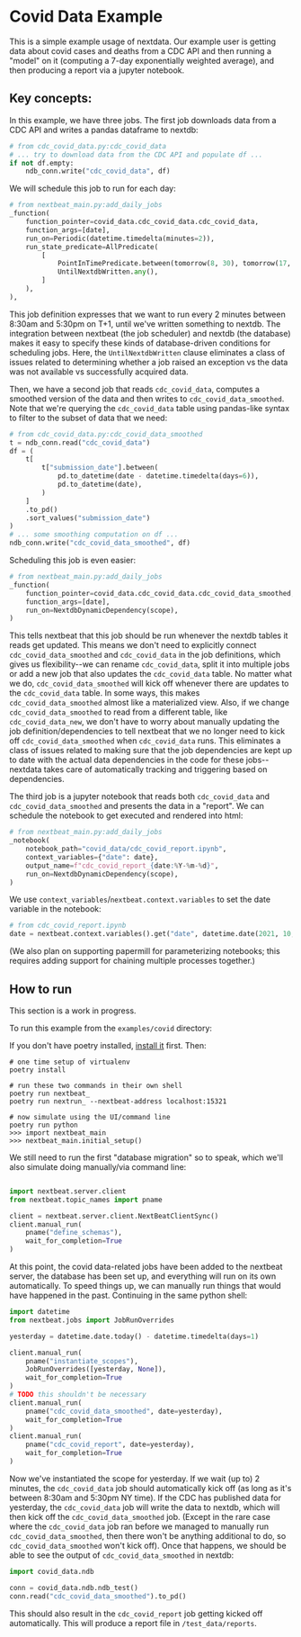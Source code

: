 # Covid Data Example
This is a simple example usage of nextdata. Our example user is getting data about covid
cases and deaths from a CDC API and then running a "model" on it (computing a 7-day
exponentially weighted average), and then producing a report via a jupyter notebook.

## Key concepts:

In this example, we have three jobs. The first job downloads data from a CDC API and
writes a pandas dataframe to nextdb: 

```python
# from cdc_covid_data.py:cdc_covid_data
# ... try to download data from the CDC API and populate df ...
if not df.empty:
    ndb_conn.write("cdc_covid_data", df)
```

We will schedule this job to run for each day:

```python
# from nextbeat_main.py:add_daily_jobs
_function(
    function_pointer=covid_data.cdc_covid_data.cdc_covid_data,
    function_args=[date],
    run_on=Periodic(datetime.timedelta(minutes=2)),
    run_state_predicate=AllPredicate(
        [
            PointInTimePredicate.between(tomorrow(8, 30), tomorrow(17, 30)),
            UntilNextdbWritten.any(),
        ]
    ),
),
```

This job definition expresses that we want to run every 2 minutes between 8:30am and
5:30pm on T+1, until we've written something to nextdb. The integration between nextbeat
(the job scheduler) and nextdb (the database) makes it easy to specify these kinds of
database-driven conditions for scheduling jobs. Here, the `UntilNextdbWritten` clause
eliminates a class of issues related to determining whether a job raised an exception vs
the data was not available vs successfully acquired data.

Then, we have a second job that reads `cdc_covid_data`, computes a smoothed version of
the data and then writes to `cdc_covid_data_smoothed`. Note that we're querying the
`cdc_covid_data` table using pandas-like syntax to filter to the subset of data that we
need:

```python
# from cdc_covid_data.py:cdc_covid_data_smoothed
t = ndb_conn.read("cdc_covid_data")
df = (
    t[
        t["submission_date"].between(
            pd.to_datetime(date - datetime.timedelta(days=6)),
            pd.to_datetime(date),
        )
    ]
    .to_pd()
    .sort_values("submission_date")
)
# ... some smoothing computation on df ...
ndb_conn.write("cdc_covid_data_smoothed", df)
```

Scheduling this job is even easier:

```python
# from nextbeat_main.py:add_daily_jobs
_function(
    function_pointer=covid_data.cdc_covid_data.cdc_covid_data_smoothed,
    function_args=[date],
    run_on=NextdbDynamicDependency(scope),
)
```

This tells nextbeat that this job should be run whenever the nextdb tables it reads get
updated. This means we don't need to explicitly connect `cdc_covid_data_smoothed` and
`cdc_covid_data` in the job definitions, which gives us flexibility--we can rename
`cdc_covid_data`, split it into multiple jobs or add a new job that also updates the
`cdc_covid_data` table. No matter what we do, `cdc_covid_data_smoothed` will kick off
whenever there are updates to the `cdc_covid_data` table. In some ways, this makes
`cdc_covid_data_smoothed` almost like a materialized view. Also, if we change
`cdc_covid_data_smoothed` to read from a different table, like `cdc_covid_data_new`, we
don't have to worry about manually updating the job definition/dependencies to tell
nextbeat that we no longer need to kick off `cdc_covid_data_smoothed` when
`cdc_covid_data` runs. This eliminates a class of issues related to making sure that the
job dependencies are kept up to date with the actual data dependencies in the code for
these jobs--nextdata takes care of automatically tracking and triggering based on
dependencies.

The third job is a jupyter notebook that reads both `cdc_covid_data` and
`cdc_covid_data_smoothed` and presents the data in a "report". We can schedule the
notebook to get executed and rendered into html:

```python
# from nextbeat_main.py:add_daily_jobs
_notebook(
    notebook_path="covid_data/cdc_covid_report.ipynb",
    context_variables={"date": date},
    output_name=f"cdc_covid_report_{date:%Y-%m-%d}",
    run_on=NextdbDynamicDependency(scope),
)
```

We use `context_variables`/`nextbeat.context.variables` to set the date variable in the
notebook:

```python
# from cdc_covid_report.ipynb
date = nextbeat.context.variables().get("date", datetime.date(2021, 10, 11))
```

(We also plan on supporting papermill for parameterizing notebooks; this requires adding
support for chaining multiple processes together.)


## How to run
This section is a work in progress.

To run this example from the `examples/covid` directory:

If you don't have poetry installed, [install
it](https://python-poetry.org/docs/#installation) first. Then: 

```shell
# one time setup of virtualenv
poetry install

# run these two commands in their own shell
poetry run nextbeat_
poetry run nextrun_ --nextbeat-address localhost:15321

# now simulate using the UI/command line
poetry run python
>>> import nextbeat_main
>>> nextbeat_main.initial_setup()
```

We still need to run the first "database migration" so to speak, which we'll also
simulate doing manually/via command line:

```python

import nextbeat.server.client
from nextbeat.topic_names import pname

client = nextbeat.server.client.NextBeatClientSync()
client.manual_run(
    pname("define_schemas"),
    wait_for_completion=True
)
```

At this point, the covid data-related jobs have been added to the nextbeat server, the
database has been set up, and everything will run on its own automatically. To speed
things up, we can manually run things that would have happened in the past. Continuing
in the same python shell:

```python
import datetime
from nextbeat.jobs import JobRunOverrides

yesterday = datetime.date.today() - datetime.timedelta(days=1)

client.manual_run(
    pname("instantiate_scopes"),
    JobRunOverrides([yesterday, None]),
    wait_for_completion=True
)
# TODO this shouldn't be necessary
client.manual_run(
    pname("cdc_covid_data_smoothed", date=yesterday),
    wait_for_completion=True
)
client.manual_run(
    pname("cdc_covid_report", date=yesterday),
    wait_for_completion=True
)
```

Now we've instantiated the scope for yesterday. If we wait (up to) 2 minutes, the
`cdc_covid_data` job should automatically kick off (as long as it's between 8:30am and
5:30pm NY time). If the CDC has published data for yesterday, the `cdc_covid_data` job
will write the data to nextdb, which will then kick off the `cdc_covid_data_smoothed`
job. (Except in the rare case where the `cdc_covid_data` job ran before we managed to
manually run `cdc_covid_data_smoothed`, then there won't be anything additional to do,
so `cdc_covid_data_smoothed` won't kick off). Once that happens, we should be able to
see the output of `cdc_covid_data_smoothed` in nextdb:

```python
import covid_data.ndb

conn = covid_data.ndb.ndb_test()
conn.read("cdc_covid_data_smoothed").to_pd()
```

This should also result in the `cdc_covid_report` job getting kicked off automatically.
This will produce a report file in `/test_data/reports`.
